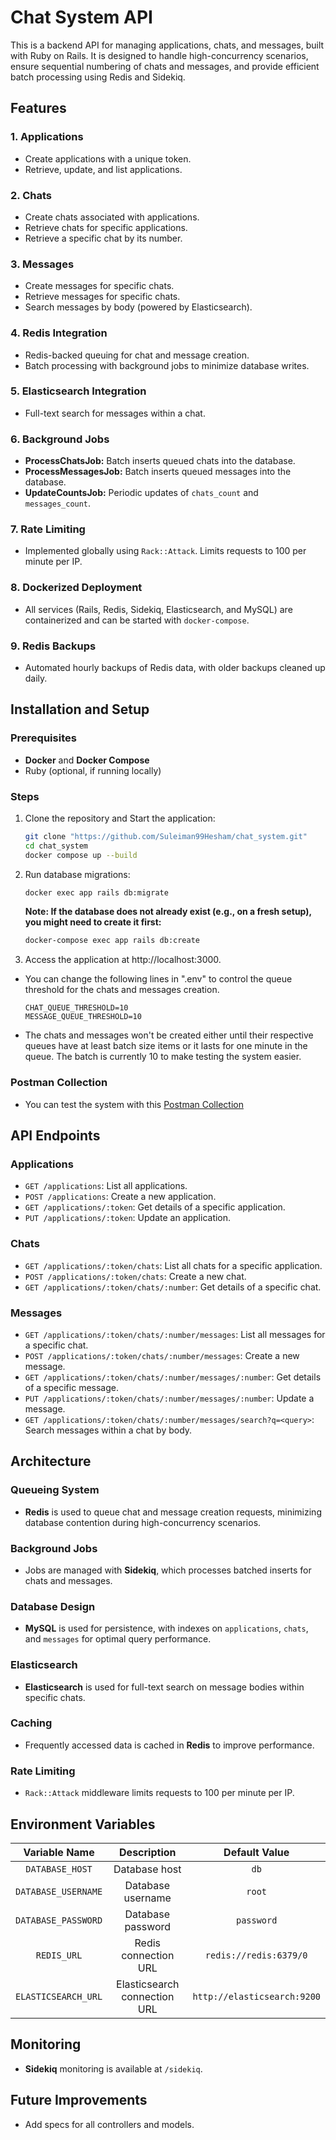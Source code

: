 # Chat System API

This is a backend API for managing applications, chats, and messages, built with Ruby on Rails. It is designed to handle high-concurrency scenarios, ensure sequential numbering of chats and messages, and provide efficient batch processing using Redis and Sidekiq.

## Features

### 1. Applications
- Create applications with a unique token.
- Retrieve, update, and list applications.

### 2. Chats 
- Create chats associated with applications.
- Retrieve chats for specific applications.
- Retrieve a specific chat by its number.
### 3. Messages
- Create messages for specific chats.
- Retrieve messages for specific chats.
- Search messages by body (powered by Elasticsearch).
### 4. Redis Integration
- Redis-backed queuing for chat and message creation.
- Batch processing with background jobs to minimize database writes.
### 5. Elasticsearch Integration
- Full-text search for messages within a chat.
### 6. Background Jobs
- **ProcessChatsJob:** Batch inserts queued chats into the database.
- **ProcessMessagesJob:** Batch inserts queued messages into the database.
- **UpdateCountsJob:** Periodic updates of `chats_count` and `messages_count`.
### 7. Rate Limiting 
- Implemented globally using `Rack::Attack`. Limits requests to 100 per minute per IP.

### 8. Dockerized Deployment
- All services (Rails, Redis, Sidekiq, Elasticsearch, and MySQL) are containerized and can be started with `docker-compose`.

### 9. Redis Backups
- Automated hourly backups of Redis data, with older backups cleaned up daily.

## Installation and Setup

### Prerequisites
- **Docker** and **Docker Compose**
- Ruby (optional, if running locally)

### Steps

1. Clone the repository and Start the application:
    ```bash
   git clone "https://github.com/Suleiman99Hesham/chat_system.git"
   cd chat_system
   docker compose up --build
    ```

2. Run database migrations:
    ```bash
   docker exec app rails db:migrate
   ```
   **Note: If the database does not already exist (e.g., on a fresh setup), you might need to create it first:**
   ```bash
   docker-compose exec app rails db:create
   ```

3. Access the application at http://localhost:3000.

* You can change the following lines in ".env" to control the queue threshold for the chats and messages creation.
    ```
    CHAT_QUEUE_THRESHOLD=10
    MESSAGE_QUEUE_THRESHOLD=10
    ```
* The chats and messages won't be created either until their respective queues have at least batch size items or it lasts for one minute in the queue. The batch is currently 10 to make testing the system easier. 

### Postman Collection
* You can test the system with this [Postman Collection](https://www.postman.com/suleimanhesham99/chat-system-space/collection/71kgxpu/chat-system-api?action=share&creator=9841489)

## API Endpoints

### Applications
- `GET /applications`: List all applications.
- `POST /applications`: Create a new application.
- `GET /applications/:token`: Get details of a specific application.
- `PUT /applications/:token`: Update an application.

### Chats
- `GET /applications/:token/chats`: List all chats for a specific application.
- `POST /applications/:token/chats`: Create a new chat.
- `GET /applications/:token/chats/:number`: Get details of a specific chat.

### Messages
- `GET /applications/:token/chats/:number/messages`: List all messages for a specific chat.
- `POST /applications/:token/chats/:number/messages`: Create a new message.
- `GET /applications/:token/chats/:number/messages/:number`: Get details of a specific message.
- `PUT /applications/:token/chats/:number/messages/:number`: Update a message.
- `GET /applications/:token/chats/:number/messages/search?q=<query>`: Search messages within a chat by body.

## Architecture

### Queueing System
- **Redis** is used to queue chat and message creation requests, minimizing database contention during high-concurrency scenarios.

### Background Jobs
- Jobs are managed with **Sidekiq**, which processes batched inserts for chats and messages.

### Database Design
- **MySQL** is used for persistence, with indexes on `applications`, `chats`, and `messages` for optimal query performance.

### Elasticsearch
- **Elasticsearch** is used for full-text search on message bodies within specific chats.

### Caching
- Frequently accessed data is cached in **Redis** to improve performance.

### Rate Limiting
- `Rack::Attack` middleware limits requests to 100 per minute per IP.

## Environment Variables
|Variable Name|Description|Default Value|
|:-:|:-:|:-:|
|`DATABASE_HOST`|Database host|`db`|
|`DATABASE_USERNAME`|Database username|`root`|
|`DATABASE_PASSWORD`|Database password|`password`|
|`REDIS_URL`|Redis connection URL|`redis://redis:6379/0`|
|`ELASTICSEARCH_URL`|Elasticsearch connection URL|`http://elasticsearch:9200`|


## Monitoring
- **Sidekiq** monitoring is available at `/sidekiq`.

## Future Improvements
- Add specs for all controllers and models.
